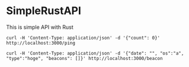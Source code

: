 # SimpleRustAPI
This is simple API with Rust


```
curl -H 'Content-Type: application/json' -d '{"count": 0}' http://localhost:3000/ping
```

```
curl -H 'Content-Type: application/json' -d '{"date": "", "os":"a", "type":"hoge", "beacons": []}' http://localhost:3000/beacon
```